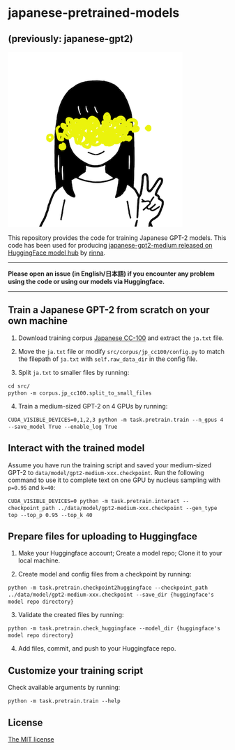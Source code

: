 
# japanese-pretrained-models 

## (previously: japanese-gpt2)

![rinna-icon](./rinna.png)

This repository provides the code for training Japanese GPT-2 models. This code has been used for producing [japanese-gpt2-medium released on  HuggingFace model hub](https://huggingface.co/rinna/japanese-gpt2-medium) by [rinna](https://corp.rinna.co.jp/).

---

**Please open an issue (in English/日本語) if you encounter any problem using the code or using our models via Huggingface.**

---

## Train a Japanese GPT-2 from scratch on your own machine

1. Download training corpus [Japanese CC-100](http://data.statmt.org/cc-100/ja.txt.xz) and extract the `ja.txt` file.

2. Move the `ja.txt` file or modify `src/corpus/jp_cc100/config.py` to match the filepath of `ja.txt` with `self.raw_data_dir` in the config file.

3. Split `ja.txt` to smaller files by running:
~~~~
cd src/
python -m corpus.jp_cc100.split_to_small_files
~~~~

4. Train a medium-sized GPT-2 on 4 GPUs by running:
~~~~
CUDA_VISIBLE_DEVICES=0,1,2,3 python -m task.pretrain.train --n_gpus 4 --save_model True --enable_log True
~~~~

## Interact with the trained model

Assume you have run the training script and saved your medium-sized GPT-2 to `data/model/gpt2-medium-xxx.checkpoint`. Run the following command to use it to complete text on one GPU by nucleus sampling with `p=0.95` and `k=40`:

~~~~
CUDA_VISIBLE_DEVICES=0 python -m task.pretrain.interact --checkpoint_path ../data/model/gpt2-medium-xxx.checkpoint --gen_type top --top_p 0.95 --top_k 40
~~~~

## Prepare files for uploading to Huggingface

1. Make your Huggingface account; Create a model repo; Clone it to your local machine.

2. Create model and config files from a checkpoint by running:
~~~~
python -m task.pretrain.checkpoint2huggingface --checkpoint_path ../data/model/gpt2-medium-xxx.checkpoint --save_dir {huggingface's model repo directory}
~~~~

3. Validate the created files by running:
~~~~
python -m task.pretrain.check_huggingface --model_dir {huggingface's model repo directory}
~~~~

4. Add files, commit, and push to your Huggingface repo.

## Customize your training script

Check available arguments by running:
~~~~
python -m task.pretrain.train --help
~~~~

## License

[The MIT license](https://opensource.org/licenses/MIT)
